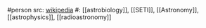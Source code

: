 #person 
src: [wikipedia](https://en.wikipedia.org/wiki/Woodruff_T._Sullivan_III) 
#: [[astrobiology]], [[SETI]], [[Astronomy]], [[astrophysics]], [[radioastronomy]] 
